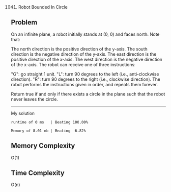1041. Robot Bounded In Circle

Problem
------------------------------------------------------------------------------------------------------------------------------------------------------------------------------------------------------------------------------------------------------------------------
On an infinite plane, a robot initially stands at (0, 0) and faces north. Note that:

The north direction is the positive direction of the y-axis.
The south direction is the negative direction of the y-axis.
The east direction is the positive direction of the x-axis.
The west direction is the negative direction of the x-axis.
The robot can receive one of three instructions:

"G": go straight 1 unit.
"L": turn 90 degrees to the left (i.e., anti-clockwise direction).
"R": turn 90 degrees to the right (i.e., clockwise direction).
The robot performs the instructions given in order, and repeats them forever.

Return true if and only if there exists a circle in the plane such that the robot never leaves the circle.


------------------------------------------------------------------------------------------------------------------------------------------------------------------------------------------------------------------------------------------------------------------------

My solution 

    runtime of 0 ms   | Beating 100.00%
    
    Memory of 8.01 mb | Beating  6.82%


Memory Complexity
------------------------------------------------------------------
O(1)

Time Complexity
------------------------------------------------------------------
O(n)
